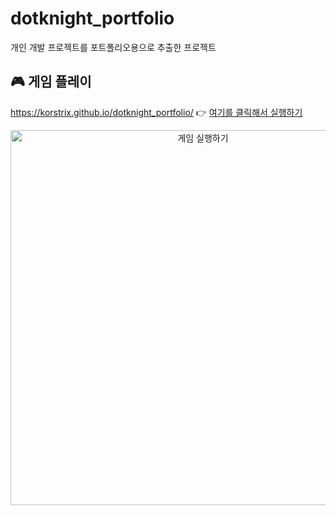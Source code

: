 # dotknight_portfolio
개인 개발 프로젝트를 포트폴리오용으로 추출한 프로젝트

## 🎮 게임 플레이
https://korstrix.github.io/dotknight_portfolio/
👉 [여기를 클릭해서 실행하기](https://korstrix.github.io/dotknight_portfolio)

<p align="center">
  <a href="https://korstrix.github.io/dotknight_portfolio" target="_blank">
    <img src="images/gamegif.gif" alt="게임 실행하기" width="600">
  </a>
</p>
